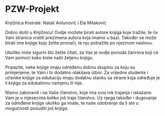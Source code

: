 # PZW-Projekt
Knjižnica
Kreirale: Natali Antunović i Ela Milaković

Dobro došli u Knjižnicu!
Ovdje možete birati autore knjiga koje tražite, te će Vam stranica vratiti prezimena autora koja imamo u bazi. 
Također se može birati ime knjige koju želite pronaći, te nju potražite po njezinom naslovu.

Ukoliko niste sigurni što želite čitati, za Vas je ovdje ponuda žanrova koji će Vam pomoći kako biste našli željenu knjigu.

Pripazite, neke knjige imaju određenu dobnu skupinu za koju su primjenjene, te Vam i to dodatno olakšava izbor. 
Za vrijedne studente i učenike knjige za edukaciju imaju dodatnu stavku sa strane koja određuje je li knjiga za edukativnu namjenu ili nije. 

Nismo zaboravili i na Vaše članstvo, koje ima svoj rok trajanja i iskazano Vam je u mjesecima koliko još traje članstvo. Uz njega također i dugovanje za određene knjige ukoliko ga imate, te naše odobrenje da li ste u mogućnosti posuditi još knjiga. 


